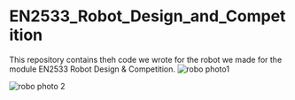 # EN2533_Robot_Design_and_Competition
This repository contains theh code we wrote for the robot we made for the module EN2533 Robot Design & Competition.
![robo photo1](https://github.com/yaseemarusiru/EN2533_Robot_Design_and_Competition/assets/112842373/3c17cfcd-4957-41d1-b9a1-0395fece3f0d)

![robo photo 2](https://github.com/yaseemarusiru/EN2533_Robot_Design_and_Competition/assets/112842373/4a3e6c24-425f-4eaa-b89d-90020eb8f77c)
